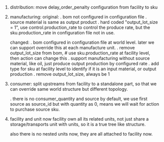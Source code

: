 1. distribution:
    move delay_order_penalty configuration from facility to sku
   
2. manufacturing:
    original: 
        . bom not configured in configuration file
        . source material is same as output product
        . hard coded "output_lot_size = 1", use control.production_rate to control the produce rate,
          but the sku.production_rate in configuration file not in use.
   
    changed:
        . bom configured in configuration file at world level. later we can support override this at each manufacture unit.
        . remove output_lot_size from bom, # use sku.production_rate at facility level, then action can change this
        . support manufacturing without source material, like oil, just produce output production by configured rate
        . add type for sku at facility level to identify if it is an input material, or output production
        . remove output_lot_size, always be 1
   
3. consumer:
    split upstreams from facility to a standalone part, so that we can override same world structure but
   different topology.
   
    . there is no consumer_quantity and source by default, we use first source as source_id
        but with quantity as 0, means we will wait for action to purchase source sku.
   
4. facility and unit
    now facility own all its related units, not just share a storage/transports unit with units, so
   it is a true tree like structure.
   
    also there is no nested units now, they are all attached to facility now.